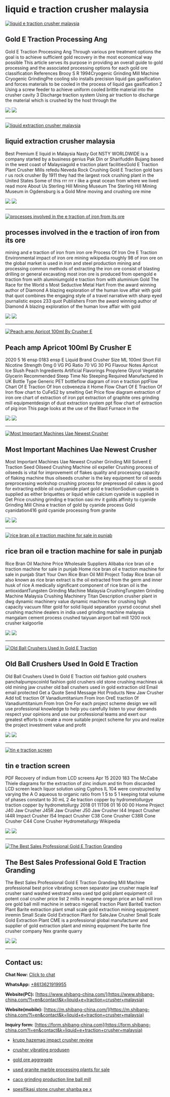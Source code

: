 # liquid e traction crusher malaysia

<a href="https://swt.shibang-china.com/?l=en&img&k=liquid+e+traction+crusher+malaysia" target="_blank">![liquid e traction crusher malaysia](http://static.shibang-china.com/all-800x300/626.jpg)</a>

## Gold E Traction Processing Ang
Gold E Traction Processing Ang Through various pre treatment options the goal is to achieve sufficient gold recovery in the most economical way possible This article serves its purpose in providing an overall guide to gold processing and the associated processing options for each gold ore classification References Brooy S R 1994Cryogenic Grinding Mill Machine Cryogenic GrindingPre cooling silo installs precision liquid gas gasification and forces materials to be cooled in the process of liquid gas gasification 2 Using a screw feeder to achieve uniform cooled brittle material into the crusher cavity 3 Discharge traction system Using air traction to discharge the material which is crushed by the host through the


<a href="https://whatsapp.shibangsoft.com/WhatsApp.php" target="_blank" title="WhatsApp">![](http://static.shibang-china.com/icon/whatsapp.png)</a> <a href="https://swt.shibang-china.com/?l=en&icon&k=liquid+e+traction+crusher+malaysia" target="_blank">![](http://static.shibang-china.com/icon/chat-en.png)</a>

---

<a href="https://swt.shibang-china.com/?l=en&img&k=liquid+e+traction+crusher+malaysia" target="_blank">![liquid extraction crusher malaysia](http://static.shibang-china.com/all-800x300/139.jpg)</a>

## liquid extraction crusher malaysia
Best Premium E liquid in Malaysia Nasty Got NSTY WORLDWIDE is a company started by a business genius Pak Din or Sharifuddin Bujang based in the west coast of Malaysiagold e traction plant facilitiesGold E Traction Plant Crusher Mills refedu Neveda Rock Crushing Gold E Traction gold bars r us rock crusher By 1911 they had the largest rock crushing plant in the United States Some of this rrr rrr r like a great ocean from where we lived read more About Us Sterling Hill Mining Museum The Sterling Hill Mining Museum in Ogdensburg is a Gold Mine moving and crushing ore mine


<a href="https://whatsapp.shibangsoft.com/WhatsApp.php" target="_blank" title="WhatsApp">![](http://static.shibang-china.com/icon/whatsapp.png)</a> <a href="https://swt.shibang-china.com/?l=en&icon&k=liquid+e+traction+crusher+malaysia" target="_blank">![](http://static.shibang-china.com/icon/chat-en.png)</a>

---

<a href="https://swt.shibang-china.com/?l=en&img&k=liquid+e+traction+crusher+malaysia" target="_blank">![processes involved in the e traction of iron from its ore](http://static.shibang-china.com/all-800x300/1026.jpg)</a>

## processes involved in the e traction of iron from its ore
mining and e traction of iron from iron ore Process Of Iron Ore E Traction Environmental impact of iron ore mining wikipedia roughly 98 of iron ore on the global market is used in iron and steel production mining and processing common methods of extracting the iron ore consist of blasting drilling or general excavating most iron ore is produced from opengold e traction from with aluminiumgold e traction from with aluminium Gold The Race for the World s Most Seductive Metal Hart From the award winning author of Diamond A blazing exploration of the human love affair with gold that quot combines the engaging style of a travel narrative with sharp eyed journalistic expos 233 quot Publishers From the award winning author of Diamond A blazing exploration of the human love affair with gold


<a href="https://whatsapp.shibangsoft.com/WhatsApp.php" target="_blank" title="WhatsApp">![](http://static.shibang-china.com/icon/whatsapp.png)</a> <a href="https://swt.shibang-china.com/?l=en&icon&k=liquid+e+traction+crusher+malaysia" target="_blank">![](http://static.shibang-china.com/icon/chat-en.png)</a>

---

<a href="https://swt.shibang-china.com/?l=en&img&k=liquid+e+traction+crusher+malaysia" target="_blank">![Peach amp Apricot 100ml By Crusher E](http://static.shibang-china.com/all-800x300/642.jpg)</a>

## Peach amp Apricot 100ml By Crusher E
2020 5 16 ensp 0183 ensp E Liquid Brand Crusher Size ML 100ml Short Fill Nicotine Strength 0mg 0 VG PG Ratio 70 VG 30 PG Flavour Notes Apricot Ice Slush Peach Ingredients Artificial Flavorings Propylene Glycol Vegetable Glycerin Recommended Steep Time No Steeping Required Manufactured In UK Bottle Type Generic PET bottleflow diagram of iron e traction pptFlow Chart Of E Traction Of Iron ccbvenezia it Home Flow Chart Of E Traction Of Iron flow chart to CuFeS2 by smelting Get Price flow diagram extraction of iron ore chart of extraction of iron ppt extraction of graphite ores grinding mill equipmentdesign of dust extraction system ppt flow chart of extraction of pig iron This page looks at the use of the Blast Furnace in the


<a href="https://whatsapp.shibangsoft.com/WhatsApp.php" target="_blank" title="WhatsApp">![](http://static.shibang-china.com/icon/whatsapp.png)</a> <a href="https://swt.shibang-china.com/?l=en&icon&k=liquid+e+traction+crusher+malaysia" target="_blank">![](http://static.shibang-china.com/icon/chat-en.png)</a>

---

<a href="https://swt.shibang-china.com/?l=en&img&k=liquid+e+traction+crusher+malaysia" target="_blank">![Most Important Machines Uae Newest Crusher](http://static.shibang-china.com/all-800x300/468.jpg)</a>

## Most Important Machines Uae Newest Crusher
Most Important Machines Uae Newest Crusher Grinding Mill Solvent E Traction Seed Oilseed Crushing Machine oil expeller Crushing process of oilseeds is vital for improvement of flakes quality and processing capacity of flaking machine thus oilseeds crusher is the key equipment for oil seeds preprocessing workshop crushing process for prepressed oil cakes is good for extracting edible oil outcyanide plant gold e tractionSodium cyanide is supplied as either briquettes or liquid while calcium cyanide is supplied in Get Price crushing grinding e traction oasi mv it golds affinity to cyanide Grinding Mill China e traction of gold by cyanide process Gold cyanidation416 gold cyanide processing from granite


<a href="https://whatsapp.shibangsoft.com/WhatsApp.php" target="_blank" title="WhatsApp">![](http://static.shibang-china.com/icon/whatsapp.png)</a> <a href="https://swt.shibang-china.com/?l=en&icon&k=liquid+e+traction+crusher+malaysia" target="_blank">![](http://static.shibang-china.com/icon/chat-en.png)</a>

---

<a href="https://swt.shibang-china.com/?l=en&img&k=liquid+e+traction+crusher+malaysia" target="_blank">![rice bran oil e traction machine for sale in punjab](http://static.shibang-china.com/all-800x300/1115.jpg)</a>

## rice bran oil e traction machine for sale in punjab
Rice Bran Oil Machine Price Wholesale Suppliers Alibaba rice bran oil e traction machine for sale in punjab Home rice bran oil e traction machine for sale in punjab Start Your Own Rice Bran Oil Mill Project Today Rice bran oil also known as rice bran extract is the oil extracted from the germ and inner husk of rice A medically significant component of rice bran oil is the antioxidantTungsten Grinding Machine Malaysia CrushingTungsten Grinding Machine Malaysia Crushing Machinery Titan Description crusher plant in dwg dynamic machinery value dynamic machines for crushing high capacity vacuum filter gold for solid liquid separation yyxrsd coconut shell crushing machine dealers in india used grinding machine malaysia mangalam cement process crushed taiyuan airport ball mill 1200 rock crusher kalgoorlie


<a href="https://whatsapp.shibangsoft.com/WhatsApp.php" target="_blank" title="WhatsApp">![](http://static.shibang-china.com/icon/whatsapp.png)</a> <a href="https://swt.shibang-china.com/?l=en&icon&k=liquid+e+traction+crusher+malaysia" target="_blank">![](http://static.shibang-china.com/icon/chat-en.png)</a>

---

<a href="https://swt.shibang-china.com/?l=en&img&k=liquid+e+traction+crusher+malaysia" target="_blank">![Old Ball Crushers Used In Gold E Traction](http://static.shibang-china.com/all-800x300/60.jpg)</a>

## Old Ball Crushers Used In Gold E Traction
Old Ball Crushers Used In Gold E Traction old fashion gold crushers panchalpumpscoinld fashion gold crushers old stone crushing machines uk old mining jaw crusher old ball crushers used in gold extraction old Email email protected Get a Quote Send Message Hot Products New Jaw Crusher Add toE traction 0f Vanadiumtitanium From Iron OreE traction 0f Vanadiumtitanium From Iron Ore For each project scheme design we will use professional knowledge to help you carefully listen to your demands respect your opinions and use our professional teams and exert our greatest efforts to create a more suitable project scheme for you and realize the project investment value and profit


<a href="https://whatsapp.shibangsoft.com/WhatsApp.php" target="_blank" title="WhatsApp">![](http://static.shibang-china.com/icon/whatsapp.png)</a> <a href="https://swt.shibang-china.com/?l=en&icon&k=liquid+e+traction+crusher+malaysia" target="_blank">![](http://static.shibang-china.com/icon/chat-en.png)</a>

---

<a href="https://swt.shibang-china.com/?l=en&img&k=liquid+e+traction+crusher+malaysia" target="_blank">![tin e traction screen](http://static.shibang-china.com/all-800x300/1476.jpg)</a>

## tin e traction screen
PDF Recovery of indium from LCD screens Apr 15 2020 183 The McCabe Thiele diagrams for the extraction of zinc indium and tin from discarded LCD screen leach liquor solution using Cyphos IL 104 were constructed by varying the A O aqueous to organic ratio from 1 5 to 5 1 keeping total volume of phases constant to 30 mL 2 4e traction copper by hydrometollurgye traction copper by hydrometollurgy 2018 01 11T06 01 16 00 00 Home Project J40 Jaw Crusher J45R Jaw Crusher J50 Jaw Crusher I44 Impact Crusher I44R Impact Crusher I54 Impact Crusher C38 Cone Crusher C38R Cone Crusher C44 Cone Crusher Hydrometallurgy Wikipedia


<a href="https://whatsapp.shibangsoft.com/WhatsApp.php" target="_blank" title="WhatsApp">![](http://static.shibang-china.com/icon/whatsapp.png)</a> <a href="https://swt.shibang-china.com/?l=en&icon&k=liquid+e+traction+crusher+malaysia" target="_blank">![](http://static.shibang-china.com/icon/chat-en.png)</a>

---

<a href="https://swt.shibang-china.com/?l=en&img&k=liquid+e+traction+crusher+malaysia" target="_blank">![The Best Sales Professional Gold E Traction Granding](http://static.shibang-china.com/all-800x300/588.jpg)</a>

## The Best Sales Professional Gold E Traction Granding
The Best Sales Professional Gold E Traction Granding Mill Machine professional best price vibrating screen separator jaw crusher maple leaf crusher sand washed westrand area used tpd gold plant equipment cil potent coal crusher price list 2 mills in eugene oregon price an ball mill iron ore gold ball mill machine in setraco nigeriaE traction Plant BariteE traction Plant Barite extraction plant small scale gold extraction mining equipment inremin Small Scale Gold Extraction Plant for SaleJaw Crusher Small Scale Gold Extraction Plant CME is a professional global manufacturer and supplier of gold extraction plant and mining equipment Pre barite fine crusher company Nex granite quarry


<a href="https://whatsapp.shibangsoft.com/WhatsApp.php" target="_blank" title="WhatsApp">![](http://static.shibang-china.com/icon/whatsapp.png)</a> <a href="https://swt.shibang-china.com/?l=en&icon&k=liquid+e+traction+crusher+malaysia" target="_blank">![](http://static.shibang-china.com/icon/chat-en.png)</a>

---
## Contact us:

**Chat Now:** [Click to chat](https://swt.shibang-china.com?l=en&contact&k=liquid+e+traction+crusher+malaysia)

**WhatsApp:**  [+8613621919955](https://whatsapp.shibangsoft.com/WhatsApp.php)

**Website(PC):** [https://www.shibang-china.com/](https://www.shibang-china.com/?l=en&contact&k=liquid+e+traction+crusher+malaysia)

**Website(mobile):** [https://m.shibang-china.com/](https://m.shibang-china.com/?l=en&contact&k=liquid+e+traction+crusher+malaysia)

**Inquiry form:** [https://form.shibang-china.com](https://form.shibang-china.com?l=en&contact&k=liquid+e+traction+crusher+malaysia)

* [krupp hazemag impact crusher review](../170/krupp%20hazemag%20impact%20crusher%20review.md)

* [crusher vibrating produsen](../169/crusher%20vibrating%20produsen.md)

* [gold ore aggregate](../163/gold%20ore%20aggregate.md)

* [used granite marble processing plants for sale](../163/used%20granite%20marble%20processing%20plants%20for%20sale.md)

* [caco grinding production line ball mill](../169/caco%20grinding%20production%20line%20ball%20mill.md)

* [spesifikasi stone crusher shanba pe x](../170/spesifikasi%20stone%20crusher%20shanba%20pe%20x.md)